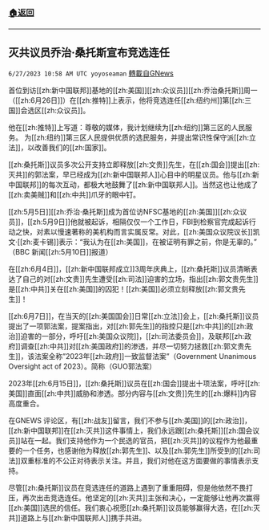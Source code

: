 ###  [:house:返回](README.md)
---


## 灭共议员乔治·桑托斯宣布竞选连任
`6/27/2023 10:58 AM UTC yoyoseaman` [轉載自GNews](https://gnews.org/articles/1416311)

首位到访[[zh:新中国联邦]]基地的[[zh:美国]][[zh:众议员]][[zh:乔治桑托斯]]周一（[[zh:6月26日]]）在[[zh:推特]]上表示，他将竞选连任[[zh:纽约州]]第[[zh:三国]]会选区[[zh:众议员]]。 

他在[[zh:推特]]上写道：尊敬的媒体，我计划继续为[[zh:纽约]]第三区的人民服务。 为[[zh:纽约]]第三区人民提供优质的选民服务，并提出常识性保守派[[zh:立法]]，以改善我们的[[zh:国家]]。  

[[zh:桑托斯]]议员多次公开支持立即释放[[zh:文贵]]先生，在[[zh:国会]]提出[[zh:灭共]]的郭法案，早已经成为[[zh:新中国联邦人]]心目中的明星议员。他与[[zh:新中国联邦]]的每次互动，都极大地鼓舞了[[zh:新中国联邦人]]。当然这也让他成了[[zh:卖美贼]]和[[zh:中共]]爪牙的眼中钉。 

[[zh:5月5日]][[zh:乔治·桑托斯]]成为首位访NFSC基地的[[zh:美国]][[zh:众议员]]，[[zh:5月9日]]他就被起诉，相隔仅仅一个工作日，FBI到检察官完成起诉行动之快，对素以慢速著称的美机构而言实属反常。对此，[[zh:美国众议院议长]]凯文·[[zh:麦卡锡]]表示：“我认为在[[zh:美国]]，在被证明有罪之前，你是无辜的。” （BBC 新闻[[zh:5月10日]]报道） 

在[[zh:6月4日]]，[[zh:新中国联邦成立]]3周年庆典上，[[zh:桑托斯]]议员清晰表达了自己的对[[zh:文贵]]先生遭受[[zh:司法]]迫害的立场，指出[[zh:郭文贵先生]]是[[zh:中共]]关在[[zh:美国]]的囚犯！[[zh:美国]]必须立刻释放[[zh:郭文贵先生]]！ 

[[zh:6月7日]]，在当天的[[zh:美国国会]]日常[[zh:立法]]会上，[[zh:桑托斯]]议员提出了一项郭法案，提案指出，对[[zh:郭先生]]的指控只是[[zh:中共]]的[[zh:政治]]迫害的一部分，呼吁[[zh:美国众议院]]，[[zh:司法委员会]]，及联邦[[zh:政府]]调查[[zh:中共]]对[[zh:美国政府]]的渗透，并尽一切努力拯救[[zh:郭文贵先生]]，该法案全称”2023年[[zh:政府]]一致监督法案”（Government Unanimous Oversight act of 2023）。简称（GUO郭法案） 

2023年[[zh:6月15日]]，[[zh:桑托斯]]议员在[[zh:国会]]提出十项法案，呼吁[[zh:美国]]直面[[zh:中共]]威胁和渗透。部分内容与[[zh:文贵]]先生的[[zh:爆料]]内容高度重合。 

在GNEWS 评论区，有[[zh:战友]]留言，我们不参与[[zh:美国]]的[[zh:政治]]，[[zh:新中国联邦]]在[[zh:灭共]]这件事情上，我们永远跟[[zh:桑托斯]][[zh:国会议员]]站在一起。我们支持他作为一个民选的官员，把[[zh:灭共]]的议程作为他最重要的一个任务，也感谢他为释放[[zh:郭先生]]、以及[[zh:郭先生]]所受到的[[zh:司法]]双重标准的不公正对待表示关注。并且，我们对他在这方面要做的事情表示支持。 

尽管[[zh:桑托斯]]议员在竞选连任的道路上遇到了重重阻碍，但是他依然不畏打压，再次出击竞选连任。他坚定的[[zh:灭共]]主张和决心，一定能够让他再次赢得[[zh:美国]]选民的信任。我们衷心祝愿[[zh:桑托斯]]议员能够赢得大选，在[[zh:灭共]]道路上与[[zh:新中国联邦人]]携手共进。
